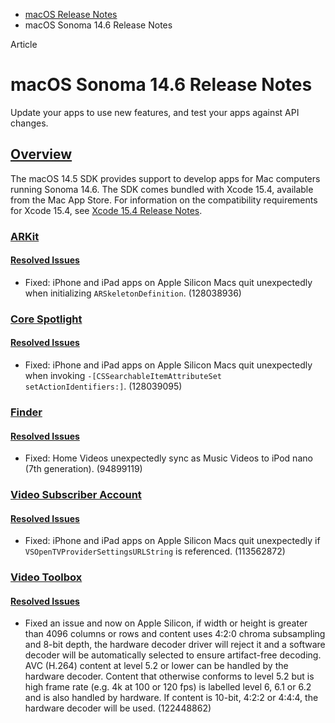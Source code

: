 - [macOS Release Notes](https://developer.apple.com/documentation/macos-release-notes)
- macOS Sonoma 14.6 Release Notes

Article

# macOS Sonoma 14.6 Release Notes

Update your apps to use new features, and test your apps against API changes.

## [Overview](https://developer.apple.com/documentation/macos-release-notes/macos-14_6-release-notes#Overview)

The macOS 14.5 SDK provides support to develop apps for Mac computers running Sonoma 14.6. The SDK comes bundled with Xcode 15.4, available from the Mac App Store. For information on the compatibility requirements for Xcode 15.4, see [Xcode 15.4 Release Notes](https://developer.apple.com/documentation/Xcode-Release-Notes/xcode-15_4-release-notes).

### [ARKit](https://developer.apple.com/documentation/macos-release-notes/macos-14_6-release-notes#ARKit)

#### [Resolved Issues](https://developer.apple.com/documentation/macos-release-notes/macos-14_6-release-notes#Resolved-Issues)

- Fixed: iPhone and iPad apps on Apple Silicon Macs quit unexpectedly when initializing `ARSkeletonDefinition`. (128038936)

### [Core Spotlight](https://developer.apple.com/documentation/macos-release-notes/macos-14_6-release-notes#Core-Spotlight)

#### [Resolved Issues](https://developer.apple.com/documentation/macos-release-notes/macos-14_6-release-notes#Resolved-Issues)

- Fixed: iPhone and iPad apps on Apple Silicon Macs quit unexpectedly when invoking `-[CSSearchableItemAttributeSet setActionIdentifiers:]`. (128039095)

### [Finder](https://developer.apple.com/documentation/macos-release-notes/macos-14_6-release-notes#Finder)

#### [Resolved Issues](https://developer.apple.com/documentation/macos-release-notes/macos-14_6-release-notes#Resolved-Issues)

- Fixed: Home Videos unexpectedly sync as Music Videos to iPod nano (7th generation). (94899119)

### [Video Subscriber Account](https://developer.apple.com/documentation/macos-release-notes/macos-14_6-release-notes#Video-Subscriber-Account)

#### [Resolved Issues](https://developer.apple.com/documentation/macos-release-notes/macos-14_6-release-notes#Resolved-Issues)

- Fixed: iPhone and iPad apps on Apple Silicon Macs quit unexpectedly if `VSOpenTVProviderSettingsURLString` is referenced. (113562872)

### [Video Toolbox](https://developer.apple.com/documentation/macos-release-notes/macos-14_6-release-notes#Video-Toolbox)

#### [Resolved Issues](https://developer.apple.com/documentation/macos-release-notes/macos-14_6-release-notes#Resolved-Issues)

- Fixed an issue and now on Apple Silicon, if width or height is greater than 4096 columns or rows and content uses 4:2:0 chroma subsampling and 8-bit depth, the hardware decoder driver will reject it and a software decoder will be automatically selected to ensure artifact-free decoding. AVC (H.264) content at level 5.2 or lower can be handled by the hardware decoder. Content that otherwise conforms to level 5.2 but is high frame rate (e.g. 4k at 100 or 120 fps) is labelled level 6, 6.1 or 6.2 and is also handled by hardware. If content is 10-bit, 4:2:2 or 4:4:4, the hardware decoder will be used. (122448862)
